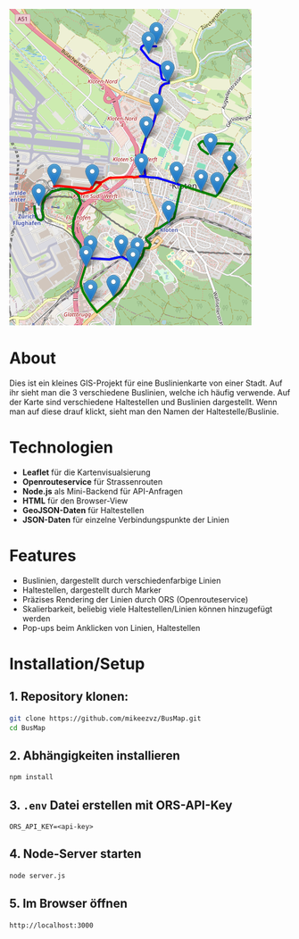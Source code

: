 ![Buslinienkarte](./BusMap.png)
# About 
Dies ist ein kleines GIS-Projekt für eine Buslinienkarte von einer Stadt. Auf ihr sieht man die 3 verschiedene Buslinien, welche ich häufig verwende. Auf der Karte sind verschiedene Haltestellen und Buslinien dargestellt. Wenn man auf diese drauf klickt, sieht man den Namen der Haltestelle/Buslinie.

# Technologien
- **Leaflet** für die Kartenvisualsierung
- **Openrouteservice** für Strassenrouten
- **Node.js** als Mini-Backend für API-Anfragen
- **HTML** für den Browser-View
- **GeoJSON-Daten** für Haltestellen
- **JSON-Daten** für einzelne Verbindungspunkte der Linien


# Features
- Buslinien, dargestellt durch verschiedenfarbige Linien
- Haltestellen, dargestellt durch Marker
- Präzises Rendering der Linien durch ORS (Openrouteservice)
- Skalierbarkeit, beliebig viele Haltestellen/Linien können hinzugefügt werden
- Pop-ups beim Anklicken von Linien, Haltestellen

# Installation/Setup
## 1. Repository klonen:
``` bash
git clone https://github.com/mikeezvz/BusMap.git
cd BusMap
```
## 2. Abhängigkeiten installieren
``` bash
npm install
```
## 3. ```.env``` Datei erstellen mit ORS-API-Key
``` text
ORS_API_KEY=<api-key>
```
## 4. Node-Server starten
``` bash
node server.js
```
## 5. Im Browser öffnen
``` text
http://localhost:3000
```



